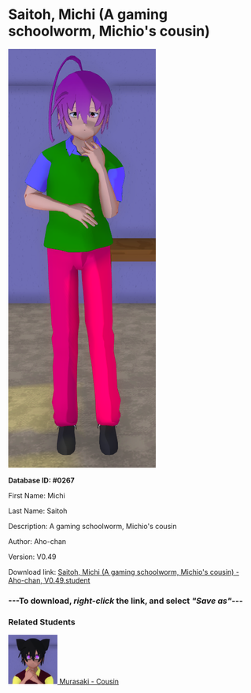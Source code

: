 # Saitoh, Michi (A gaming schoolworm, Michio's cousin)

<img src="../../Files/Images/Saitoh, Michi (A gaming schoolworm, Michio's cousin).png" title="Saitoh, Michi (A gaming schoolworm, Michio's cousin) - Aho-chan, V0.49">

**Database ID: #0267**

First Name: Michi

Last Name: Saitoh

Description: A gaming schoolworm, Michio's cousin

Author: Aho-chan

Version: V0.49

Download link: <a href="https://raw.githubusercontent.com/Arbiter1223/Daigaku-Gurashi-Custom-Students/master/Files/Student%20Files/Saitoh%2C%20Michi%20(A%20gaming%20schoolworm%2C%20Michio's%20cousin)%20-%20Aho-chan%2C%20V0.49.student">Saitoh, Michi (A gaming schoolworm, Michio's cousin) - Aho-chan, V0.49.student</a>

### ---**To download, _right-click_ the link, and select _"Save as"_**---

### Related Students

<a href="Saitoh, Murasaki (Michio's athletic occultist twin).md"><img src="../../Files/Thumbs/Saitoh, Murasaki (Michio's athletic occultist twin).png" height="100" width="100" title="Saitoh, Murasaki (Michio's athletic occultist twin) - Aho-chan, V0.49"></a><a href="Saitoh, Murasaki (Michio's athletic occultist twin).md"> Murasaki - Cousin</a>

